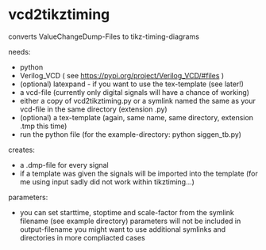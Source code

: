 # vcd2tikztiming

converts ValueChangeDump-Files to tikz-timing-diagrams

needs:
 + python
 + Verilog_VCD ( see https://pypi.org/project/Verilog_VCD/#files )
 + (optional) latexpand - if you want to use the tex-template (see later!)
 + a vcd-file (currently only digital signals will have a chance of working)
 + either a copy of vcd2tikztiming.py or a symlink named the same as your vcd-file in the same directory (extension .py)
 + (optional) a tex-template (again, same name, same directory, extension .tmp this time)
 + run the python file (for the example-directory: python siggen_tb.py)

creates:
 + a .dmp-file for every signal
 + if a template was given the signals will be imported into the template (for me using input sadly did not work within tikztiming...)

parameters:
 + you can set starttime, stoptime and scale-factor from the symlink filename (see example directory)
   parameters will not be included in output-filename 
   you might want to use additional symlinks and directories in more compliacted cases

